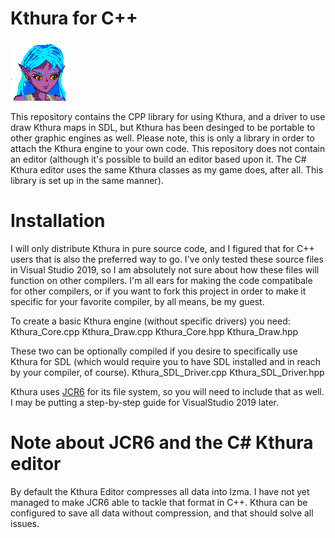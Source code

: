 # Kthura for C++

![Kthura](https://raw.githubusercontent.com/TrickyGameTools/KthuraTextEditor/master/Properties/Kthura.png)

This repository contains the CPP library for using Kthura, and a driver to use draw Kthura maps in SDL, but Kthura has been desinged to be portable to other graphic engines as well. Please note, this is only a library in order to attach the Kthura engine to your own code. This repository does not contain an editor (although it's possible to build an editor based upon it. The C# Kthura editor uses the same Kthura classes as my game does, after all. This library is set up in the same manner).

# Installation

I will only distribute Kthura in pure source code, and I figured that for C++ users that is also the preferred way to go. I've only tested these source files in Visual Studio 2019, so I am absolutely not sure about how these files will function on other compilers. I'm all ears for making the code compatibale for other compilers, or if you want to fork this project in order to make it specific for your favorite compiler, by all means, be my guest.

To create a basic Kthura engine (without specific drivers) you need:
Kthura_Core.cpp
Kthura_Draw.cpp
Kthura_Core.hpp
Kthura_Draw.hpp

These two can be optionally compiled if you desire to specifically use Kthura for SDL (which would require you to have SDL installed and in reach by your compiler, of course).
Kthura_SDL_Driver.cpp
Kthura_SDL_Driver.hpp

Kthura uses [JCR6](https://github.com/jcr6/JCR6_CPP) for its file system, so you will need to include that as well.
I may be putting a step-by-step guide for VisualStudio 2019 later.

# Note about JCR6 and the C# Kthura editor

By default the Kthura Editor compresses all data into lzma. I have not yet managed to make JCR6 able to tackle that format in C++. Kthura can be configured to save all data without compression, and that should solve all issues.
